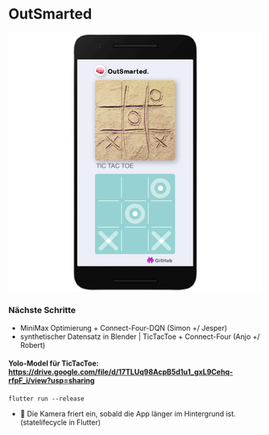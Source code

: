 # OutSmarted
![outSmarted](outsmarted.png)

### Nächste Schritte
- MiniMax Optimierung + Connect-Four-DQN (Simon +/ Jesper)
- synthetischer Datensatz in Blender | TicTacToe + Connect-Four (Anjo +/ Robert)

#### Yolo-Model für TicTacToe: https://drive.google.com/file/d/17TLUq98AcpB5d1u1_gxL9Cehq-rfpF_i/view?usp=sharing

```
flutter run --release
```

- 🐛 Die Kamera friert ein, sobald die App länger im Hintergrund ist. (statelifecycle in Flutter)

